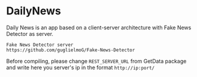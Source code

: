 # DailyNews

Daily News is an app based on a client-server architecture with Fake News Detector as server.

```
Fake News Detector server
https://github.com/guglielmoG/Fake-News-Detector
```

Before compiling, please change ```REST_SERVER_URL``` from GetData package and write here you server's ip in the format ```http://ip:port/```
